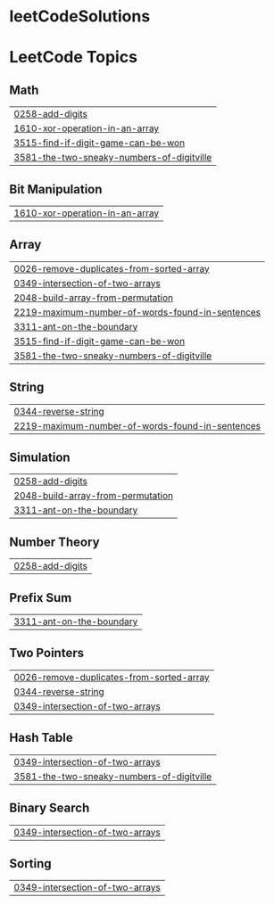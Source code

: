 # leetCodeSolutions
<!---LeetCode Topics Start-->
# LeetCode Topics
## Math
|  |
| ------- |
| [0258-add-digits](https://github.com/Anjaldev-vk/leetCodeSolutions/tree/master/0258-add-digits) |
| [1610-xor-operation-in-an-array](https://github.com/Anjaldev-vk/leetCodeSolutions/tree/master/1610-xor-operation-in-an-array) |
| [3515-find-if-digit-game-can-be-won](https://github.com/Anjaldev-vk/leetCodeSolutions/tree/master/3515-find-if-digit-game-can-be-won) |
| [3581-the-two-sneaky-numbers-of-digitville](https://github.com/Anjaldev-vk/leetCodeSolutions/tree/master/3581-the-two-sneaky-numbers-of-digitville) |
## Bit Manipulation
|  |
| ------- |
| [1610-xor-operation-in-an-array](https://github.com/Anjaldev-vk/leetCodeSolutions/tree/master/1610-xor-operation-in-an-array) |
## Array
|  |
| ------- |
| [0026-remove-duplicates-from-sorted-array](https://github.com/Anjaldev-vk/leetCodeSolutions/tree/master/0026-remove-duplicates-from-sorted-array) |
| [0349-intersection-of-two-arrays](https://github.com/Anjaldev-vk/leetCodeSolutions/tree/master/0349-intersection-of-two-arrays) |
| [2048-build-array-from-permutation](https://github.com/Anjaldev-vk/leetCodeSolutions/tree/master/2048-build-array-from-permutation) |
| [2219-maximum-number-of-words-found-in-sentences](https://github.com/Anjaldev-vk/leetCodeSolutions/tree/master/2219-maximum-number-of-words-found-in-sentences) |
| [3311-ant-on-the-boundary](https://github.com/Anjaldev-vk/leetCodeSolutions/tree/master/3311-ant-on-the-boundary) |
| [3515-find-if-digit-game-can-be-won](https://github.com/Anjaldev-vk/leetCodeSolutions/tree/master/3515-find-if-digit-game-can-be-won) |
| [3581-the-two-sneaky-numbers-of-digitville](https://github.com/Anjaldev-vk/leetCodeSolutions/tree/master/3581-the-two-sneaky-numbers-of-digitville) |
## String
|  |
| ------- |
| [0344-reverse-string](https://github.com/Anjaldev-vk/leetCodeSolutions/tree/master/0344-reverse-string) |
| [2219-maximum-number-of-words-found-in-sentences](https://github.com/Anjaldev-vk/leetCodeSolutions/tree/master/2219-maximum-number-of-words-found-in-sentences) |
## Simulation
|  |
| ------- |
| [0258-add-digits](https://github.com/Anjaldev-vk/leetCodeSolutions/tree/master/0258-add-digits) |
| [2048-build-array-from-permutation](https://github.com/Anjaldev-vk/leetCodeSolutions/tree/master/2048-build-array-from-permutation) |
| [3311-ant-on-the-boundary](https://github.com/Anjaldev-vk/leetCodeSolutions/tree/master/3311-ant-on-the-boundary) |
## Number Theory
|  |
| ------- |
| [0258-add-digits](https://github.com/Anjaldev-vk/leetCodeSolutions/tree/master/0258-add-digits) |
## Prefix Sum
|  |
| ------- |
| [3311-ant-on-the-boundary](https://github.com/Anjaldev-vk/leetCodeSolutions/tree/master/3311-ant-on-the-boundary) |
## Two Pointers
|  |
| ------- |
| [0026-remove-duplicates-from-sorted-array](https://github.com/Anjaldev-vk/leetCodeSolutions/tree/master/0026-remove-duplicates-from-sorted-array) |
| [0344-reverse-string](https://github.com/Anjaldev-vk/leetCodeSolutions/tree/master/0344-reverse-string) |
| [0349-intersection-of-two-arrays](https://github.com/Anjaldev-vk/leetCodeSolutions/tree/master/0349-intersection-of-two-arrays) |
## Hash Table
|  |
| ------- |
| [0349-intersection-of-two-arrays](https://github.com/Anjaldev-vk/leetCodeSolutions/tree/master/0349-intersection-of-two-arrays) |
| [3581-the-two-sneaky-numbers-of-digitville](https://github.com/Anjaldev-vk/leetCodeSolutions/tree/master/3581-the-two-sneaky-numbers-of-digitville) |
## Binary Search
|  |
| ------- |
| [0349-intersection-of-two-arrays](https://github.com/Anjaldev-vk/leetCodeSolutions/tree/master/0349-intersection-of-two-arrays) |
## Sorting
|  |
| ------- |
| [0349-intersection-of-two-arrays](https://github.com/Anjaldev-vk/leetCodeSolutions/tree/master/0349-intersection-of-two-arrays) |
<!---LeetCode Topics End-->